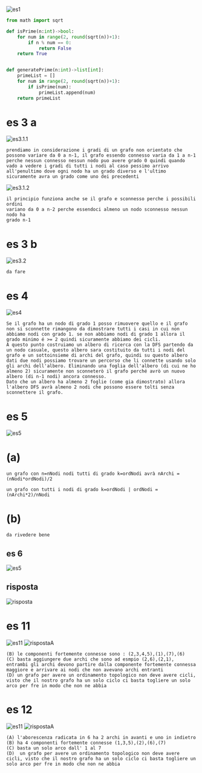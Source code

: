 
![es1](../img/md/es1.png)

```python
from math import sqrt

def isPrime(n:int)->bool:
    for num in range(2, round(sqrt(n))+1):
        if n % num == 0:
            return False
    return True


def generatePrime(n:int)->list[int]:
    primeList = []
    for num in range(2, round(sqrt(n))+1):
        if isPrime(num):
            primeList.append(num)
    return primeList
```
#
# es 3 a
![es3.1.1](../img/md/es3_1.png)

    prendiamo in considerazione i gradi di un grafo non orientato che possono variare da 0 a n-1, il grafo essendo connesso varia da 1 a n-1 perche nessun connesso nessun nodo puo avere grado 0 quindi quando vado a vedere i gradi di tutti i nodi al caso pessimo arrivo 
    all'penultimo dove ogni nodo ha un grado diverso e l'ultimo sicuramente avra un grado come uno dei precedenti

![es3.1.2](../img/md/es3_1_1.png)

    il principio funziona anche se il grafo e sconnesso perche i possibili ordini 
    variano da 0 a n-2 perche essendoci almeno un nodo sconnesso nessun nodo ha 
    grado n-1
#
# es 3 b
![es3.2](../img/md/es3_2.png)

    da fare 
#    
# es 4
![es4](../img/md/es4_1.png)


    Se il grafo ha un nodo di grado 1 posso rimuovere quello e il grafo non si sconnette rimangono da dimostrare tutti i casi in cui non abbiamo nodi con grado 1. se non abbiamo nodi di grado 1 allora il grado minimo é >= 2 quindi sicuramente abbiamo dei cicli.
    A questo punto costruiamo un albero di ricerca con la DFS partendo da un nodo casuale, questo albero sara costituito da tutti i nodi del grafo e un sottoinsieme di archi del grafo, quindi su questo albero dati due nodi possiamo trovare un percorso che li connette usando solo gli archi dell'albero. Eliminando una foglia dell'albero (di cui ne ho almeno 2) sicuramente non sconneterò il grafo perché avrò un nuovo albero (di n-1 nodi) ancora connesso.
    Dato che un albero ha almeno 2 foglie (come gia dimostrato) allora l'albero DFS avrà almeno 2 nodi che possono essere tolti senza sconnettere il grafo.

#
# es 5
![es5](../img/md/es5.png)

# (a)
    un grafo con n=nNodi nodi tutti di grado k=ordNodi avrà nArchi = (nNodi*ordNodi)/2 

    un grafo con tutti i nodi di grado k=ordNodi | ordNodi = (nArchi*2)/nNodi

# (b)
    da rivedere bene 

## es 6

![es5](../img/md/es6.png)
## risposta
![risposta](../img/md/risp_es_6.jpeg)

# es 11

![es11](../img/md/es11.png)
![rispostaA](../img/md/es11risp.jpeg)

    (B) le componenti fortemente connesse sono : (2,3,4,5),(1),(7),(6)
    (C) basta aggiungere due archi che sono ad esmpio (2,6),(2,1), entrambi gli archi devono partire dalla componente fortemente connessa maggiore e arrivare ai nodi che non avevano archi entranti
    (D) un grafo per avere un ordinamento topologico non deve avere cicli, visto che il nostro grafo ha un solo ciclo ci basta togliere un solo arco per fre in modo che non ne abbia

# es 12

![es11](../img/md/es12.png)
![rispostaA](../img/md/es12risp.jpeg)

    (A) l'aborescenza radicata in 6 ha 2 archi in avanti e uno in indietro
    (B) ha 4 componenti fortemente connesse (1,3,5),(2),(6),(7)
    (C) basta un solo arco dall' 1 al 7
    (D)  un grafo per avere un ordinamento topologico non deve avere cicli, visto che il nostro grafo ha un solo ciclo ci basta togliere un solo arco per fre in modo che non ne abbia
